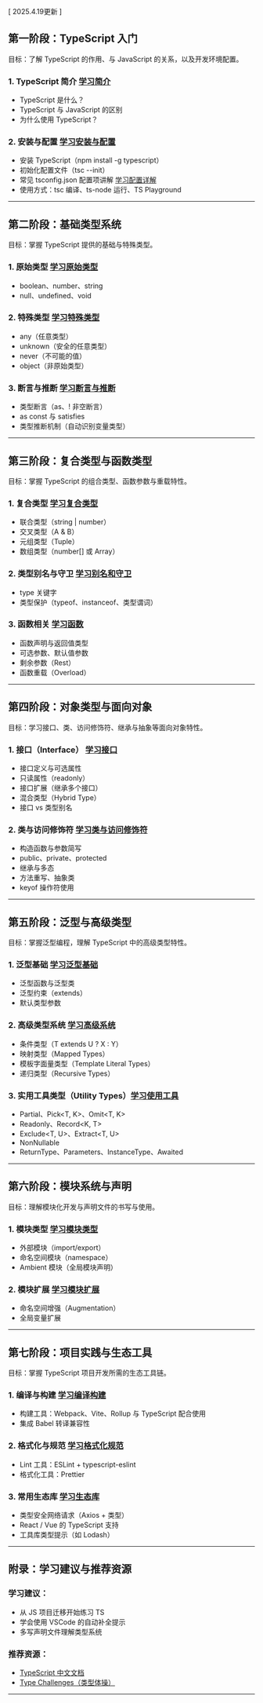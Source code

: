 [ 2025.4.19更新 ]
## 第一阶段：TypeScript 入门

目标：了解 TypeScript 的作用、与 JavaScript 的关系，以及开发环境配置。

### 1. TypeScript 简介 [学习简介](https://gostudynow.cn/home/detail/193)
- TypeScript 是什么？
- TypeScript 与 JavaScript 的区别
- 为什么使用 TypeScript？

### 2. 安装与配置 [学习安装与配置](https://gostudynow.cn/home/detail/194)
- 安装 TypeScript（npm install -g typescript）
- 初始化配置文件（tsc --init）
- 常见 tsconfig.json 配置项讲解 [学习配置详解](https://gostudynow.cn/home/detail/195)
- 使用方式：tsc 编译、ts-node 运行、TS Playground

---

## 第二阶段：基础类型系统

目标：掌握 TypeScript 提供的基础与特殊类型。

### 1. 原始类型 [学习原始类型](https://gostudynow.cn/home/detail/196)
- boolean、number、string
- null、undefined、void

### 2. 特殊类型 [学习特殊类型](https://gostudynow.cn/home/detail/197)
- any（任意类型）
- unknown（安全的任意类型）
- never（不可能的值）
- object（非原始类型）

### 3. 断言与推断 [学习断言与推断](https://gostudynow.cn/home/detail/198)
- 类型断言（as、! 非空断言）
- as const 与 satisfies
- 类型推断机制（自动识别变量类型）

---

## 第三阶段：复合类型与函数类型

目标：掌握 TypeScript 的组合类型、函数参数与重载特性。

### 1. 复合类型 [学习复合类型](https://gostudynow.cn/home/detail/199)
- 联合类型（string | number）
- 交叉类型（A & B）
- 元组类型（Tuple）
- 数组类型（number[] 或 Array<number>）

### 2. 类型别名与守卫 [学习别名和守卫](https://gostudynow.cn/home/detail/200)
- type 关键字
- 类型保护（typeof、instanceof、类型谓词）

### 3. 函数相关 [学习函数](https://gostudynow.cn/home/detail/201)
- 函数声明与返回值类型
- 可选参数、默认值参数
- 剩余参数（Rest）
- 函数重载（Overload）

---

## 第四阶段：对象类型与面向对象

目标：学习接口、类、访问修饰符、继承与抽象等面向对象特性。

### 1. 接口（Interface） [学习接口](https://gostudynow.cn/home/detail/202)
- 接口定义与可选属性
- 只读属性（readonly）
- 接口扩展（继承多个接口）
- 混合类型（Hybrid Type）
- 接口 vs 类型别名

### 2. 类与访问修饰符 [学习类与访问修饰符](https://gostudynow.cn/home/detail/203)
- 构造函数与参数简写
- public、private、protected
- 继承与多态
- 方法重写、抽象类
- keyof 操作符使用

---

## 第五阶段：泛型与高级类型

目标：掌握泛型编程，理解 TypeScript 中的高级类型特性。

### 1. 泛型基础 [学习泛型基础](https://gostudynow.cn/home/detail/204)
- 泛型函数与泛型类
- 泛型约束（extends）
- 默认类型参数

### 2. 高级类型系统 [学习高级系统](https://gostudynow.cn/home/detail/205)
- 条件类型（T extends U ? X : Y）
- 映射类型（Mapped Types）
- 模板字面量类型（Template Literal Types）
- 递归类型（Recursive Types）

### 3. 实用工具类型（Utility Types）[学习使用工具](https://gostudynow.cn/home/detail/206)
- Partial<T>、Pick<T, K>、Omit<T, K>
- Readonly<T>、Record<K, T>
- Exclude<T, U>、Extract<T, U>
- NonNullable<T>
- ReturnType<T>、Parameters<T>、InstanceType<T>、Awaited<T>

---

## 第六阶段：模块系统与声明

目标：理解模块化开发与声明文件的书写与使用。

### 1. 模块类型 [学习模块类型](https://gostudynow.cn/home/detail/207)
- 外部模块（import/export）
- 命名空间模块（namespace）
- Ambient 模块（全局模块声明）

### 2. 模块扩展 [学习模块扩展](https://gostudynow.cn/home/detail/208)
- 命名空间增强（Augmentation）
- 全局变量扩展

---

## 第七阶段：项目实践与生态工具

目标：掌握 TypeScript 项目开发所需的生态工具链。

### 1. 编译与构建 [学习编译构建](https://gostudynow.cn/home/detail/209)
- 构建工具：Webpack、Vite、Rollup 与 TypeScript 配合使用
- 集成 Babel 转译兼容性

### 2. 格式化与规范 [学习格式化规范](https://gostudynow.cn/home/detail/210)
- Lint 工具：ESLint + typescript-eslint
- 格式化工具：Prettier

### 3. 常用生态库 [学习生态库](https://gostudynow.cn/home/detail/211)
- 类型安全网络请求（Axios + 类型）
- React / Vue 的 TypeScript 支持
- 工具库类型提示（如 Lodash）

---

## 附录：学习建议与推荐资源

### 学习建议：
- 从 JS 项目迁移开始练习 TS
- 学会使用 VSCode 的自动补全提示
- 多写声明文件理解类型系统

### 推荐资源：
- [TypeScript 中文文档](https://www.typescriptlang.org/zh/)
- [Type Challenges（类型体操）](https://github.com/type-challenges/type-challenges)

---